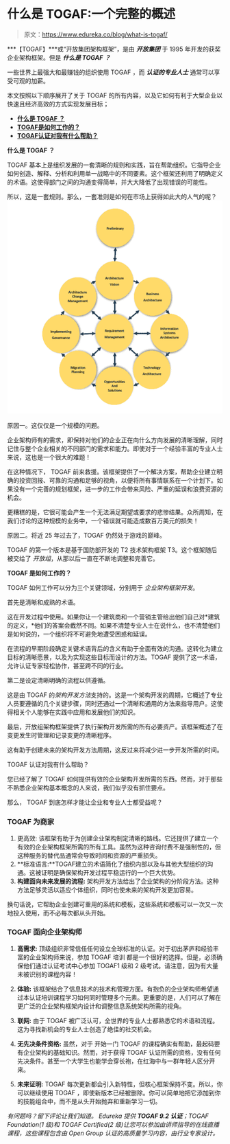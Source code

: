 # 什么是 TOGAF:一个完整的概述

> 原文：<https://www.edureka.co/blog/what-is-togaf/>

***【TOGAF】***或“开放集团架构框架”，是由  ***开放集团*** 于 1995 年开发的获奖企业架构框架。但是 ***什么是 TOGAF ？***

一些世界上最强大和最赚钱的组织使用 TOGAF ，而 ***认证的专业人士*** 通常可以享受可观的加薪。

本文按照以下顺序展开了关于 TOGAF 的所有内容，以及它如何有利于大型企业以快速且经济高效的方式实现发展目标；

*   [**什么是 TOGAF ？**](#whatistogaf)
*   [**TOGAF是如何工作的？**](#howdoestogafwork)
*   [**TOGAF认证对我有什么帮助？**](#howcantogafhelp)

**什么是 TOGAF ？**

TOGAF 基本上是组织发展的一套清晰的规则和实践，旨在帮助组织。它指导企业如何创造、解释、分析和利用单一战略中的不同要素。这个框架还利用了明确定义的术语。这使得部门之间的沟通变得简单，并大大降低了出现错误的可能性。

所以，这是一套规则。那么，一套准则是如何在市场上获得如此大的人气的呢？![what is TOGAF - what is TOGAF - edureka](img/413531244efa06ce8e58568db41688a0.png)

原因一。这仅仅是一个规模的问题。

企业架构师有的需求，即保持对他们的企业正在向什么方向发展的清晰理解，同时记住与整个企业相关的不同部门的需求和能力。即使对于一个经验丰富的专业人士来说，这也是一个很大的难题！

在这种情况下， TOGAF 前来救援。该框架提供了一个解决方案，帮助企业建立明确的投资回报、可靠的沟通和足够的视角，以便将所有事情联系在一个计划下。如果没有一个完善的规划框架，进一步的工作会带来风险、严重的延误和浪费资源的机会。

更糟糕的是，它很可能会产生一个无法满足期望或要求的悲惨结果。众所周知，在我们讨论的这种规模的业务中，一个错误就可能造成数百万美元的损失！

原因二。将近 25 年过去了，TOGAF 仍然处于游戏的巅峰。

TOGAF 的第一个版本是基于国防部开发的 T2 技术架构框架 T3。这个框架随后被交给了  *开放组*，从那以后一直在不断地调整和完善它。

**TOGAF 是如何工作的？**

TOGAF 如何工作可以分为三个关键领域，分别用于  *企业架构框架开发*。

首先是清晰和成熟的术语。

这在开发过程中使用。如果你让一个建筑商和一个营销主管给出他们自己对*建筑的定义，*他们的答案会截然不同。如果不清楚专业人士在说什么，也不清楚他们是如何说的，一个组织将不可避免地遭受困惑和延误。

在流程的早期阶段确定关键术语背后的含义有助于全面有效的沟通。这转化为建立目标的清晰愿景，以及为实现这些目标而设计的方法。TOGAF 提供了这一术语，允许认证专家轻松协作，甚至跨不同的行业。

第二是设定清晰明确的流程以供遵循。

这是由 TOGAF 的*架构开发方法*支持的。这是一个架构开发的周期，它概述了专业人员要遵循的几个关键步骤，同时还通过一个清晰和通用的方法来指导用户。这使得相关个人能够在实践中应用和发展他们的知识。

最后，开放组架构框架提供了执行架构开发所需的所有必要资产。该框架概述了在变更发生时管理和记录变更的清晰程序。

这有助于创建未来的架构开发方法周期，这反过来将减少进一步开发所需的时间。

TOGAF 认证对我有什么帮助？

您已经了解了 TOGAF 如何提供有效的企业架构开发所需的东西。然而，对于那些不熟悉企业架构基本概念的人来说，我们似乎没有抓住要点。

那么， TOGAF 到底怎样才能让企业和专业人士都受益呢？

### **TOGAF 为商家**

1.  更高效: 该框架有助于为创建企业架构制定清晰的路线。它还提供了建立一个有效的企业架构框架所需的所有工具。虽然为这种咨询付费不是强制性的，但这种服务的替代品通常会导致时间和资源的严重损失。
2.  **标准语言:**TOGAF建立的术语简化了组织内部以及与其他大型组织的沟通。这被证明是确保架构开发过程平稳运行的一个巨大优势。
3.  **构建面向未来发展的流程:** 架构开发方法给出了企业架构的分阶段方法。这种方法足够灵活以适应个体组织，同时也使未来的架构开发更加容易。

换句话说，它帮助企业创建可重用的系统和模板，这些系统和模板可以一次又一次地投入使用，而不必每次都从头开始。

### **TOGAF 面向企业架构师**

1.  **高需求:** 顶级组织非常信任任何设立全球标准的认证。对于初出茅庐和经验丰富的企业架构师来说，参加 TOGAF 培训  都是一个很好的选择。但是，必须确保他们通过认证考试中心参加 TOGAF1 级和 2 级考试。请注意，因为有大量未被识别的课程内容！

2.  **体验:** 该框架结合了信息技术的技术和管理方面。有抱负的企业架构师希望通过本认证培训课程学习如何同时管理多个元素。更重要的是，人们可以了解在更广泛的企业架构框架内设计和调整信息系统架构所需的视角。

3.  **联网:** 由于 TOGAF 被广泛认可，全世界的专业人士都熟悉它的术语和流程。这为寻找新机会的专业人士创造了绝佳的社交机会。

4.  **无先决条件资格:** 虽然，对于  开始一门 TOGAF 的课程确实有帮助，最起码要有企业架构的基础知识。然而，对于获得 TOGAF 认证所需的资格，没有任何先决条件。甚至一个大学生也能学会穿长袍，在红海中与一群年轻人区分开来。

5.  **未来证明:** TOGAF 每次更新都会引入新特性，但核心框架保持不变。所以，你可以继续使用 TOGAF ，即使新版本已经被删除。你可以简单地把它添加到你的技能组合中，而不是从头开始抛弃和重新学习一切。

*有问题吗？留下评论让我们知道。* *Edureka 提供 **TOGAF 9.2 认证**；TOGAF Foundation(1 级)和 TOGAF Certified(2 级)让您可以参加由讲师指导的在线直播课程，这些课程包含由 Open Group 认证的高质量学习内容，由行业专家设计。*